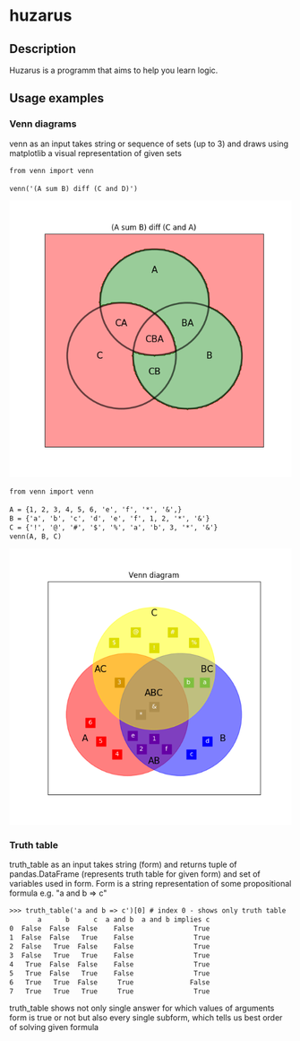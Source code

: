 # huzarus
## Description

Huzarus is a programm that aims to help you learn logic.

## Usage examples
### Venn diagrams

venn as an input takes string or sequence of sets (up to 3)
and draws using matplotlib a visual representation of given sets
```
from venn import venn

venn('(A sum B) diff (C and D)')
```

![venn example photo no1](https://github.com/WojciechKoz/huzarus/blob/master/imgs/venn1.png)

```
from venn import venn

A = {1, 2, 3, 4, 5, 6, 'e', 'f', '*', '&',}
B = {'a', 'b', 'c', 'd', 'e', 'f', 1, 2, '*', '&'}
C = {'!', '@', '#', '$', '%', 'a', 'b', 3, '*', '&'}
venn(A, B, C)
```
![venn example photo no2](https://github.com/WojciechKoz/huzarus/blob/master/imgs/venn2.png)

### Truth table
truth_table as an input takes string (form) and returns tuple of pandas.DataFrame (represents truth table for given form) and 
set of variables used in form. Form is a string representation of some propositional formula e.g. "a and b => c"

```
>>> truth_table('a and b => c')[0] # index 0 - shows only truth table
       a      b      c  a and b  a and b implies c
0  False  False  False    False               True
1  False  False   True    False               True
2  False   True  False    False               True
3  False   True   True    False               True
4   True  False  False    False               True
5   True  False   True    False               True
6   True   True  False     True              False
7   True   True   True     True               True
```
truth_table shows not only single answer for which values of arguments form is true or not but also every single subform, which tells us best order of solving given formula 
